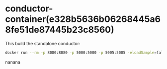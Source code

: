 # conductor-container(e328b5636b06268445a68fe51de87445b23c8560)

This build the standalone conductor:
```bash
docker run --rm -p 8080:8080 -p 5000:5000 -p 5005:5005 -eloadSample=false  docker.io/s50600822/conductor-su
```

nanana
